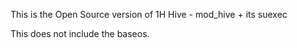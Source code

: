 This is the Open Source version of 1H Hive - mod_hive + its suexec

This does not include the baseos.

